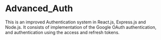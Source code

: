 # Advanced_Auth
This is an improved Authentication system in React.js, Express.js and Node.js. It consists of implementation of the Google OAuth authentication, and authentication using the access and refresh tokens.
